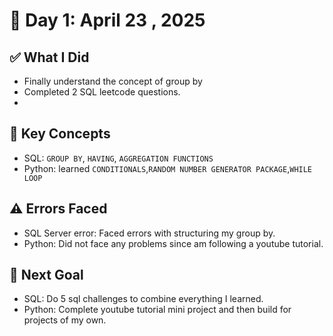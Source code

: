 # 📅 Day 1: April 23 , 2025

## ✅ What I Did

- Finally understand the concept of group by
- Completed 2 SQL leetcode questions.
-

## 🧠 Key Concepts

- SQL: `GROUP BY`, `HAVING`, `AGGREGATION FUNCTIONS`
- Python: learned `CONDITIONALS`,`RANDOM NUMBER GENERATOR PACKAGE`,`WHILE LOOP`

## ⚠️ Errors Faced

- SQL Server error: Faced errors with structuring my group by.
- Python: Did not face any problems since am following a youtube tutorial.

## 🎯 Next Goal

- SQL: Do 5 sql challenges to combine everything I learned.
- Python: Complete youtube tutorial mini project and then build for projects of my own.
